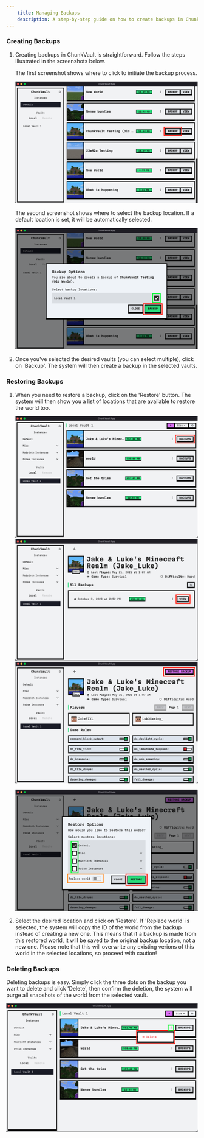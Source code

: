 ```yaml
---
    title: Managing Backups
    description: A step-by-step guide on how to create backups in ChunkVault Desktop.
---
```


### Creating Backups

1. Creating backups in ChunkVault is straightforward. Follow the steps illustrated in the screenshots below.

    The first screenshot shows where to click to initiate the backup process.

    ![Create Backup](../../../assets/chunkvault-create-backup-screenshot.png)

    The second screenshot shows where to select the backup location. If a default location is set, it will be automatically selected.

    ![Select Location](../../../assets/chunkvault-select-backup-location-screenshot.png)

2. Once you've selected the desired vaults (you can select multiple), click on 'Backup'. The system will then create a backup in the selected vaults.


### Restoring Backups

1. When you need to restore a backup, click on the 'Restore' button. The system will then show you a list of locations that are available to restore the world too.

    ![View Backups](../../../assets/view-backups-screenshot.png)
    ![View Snapshot](../../../assets/view-snapshot-screenshot.png)
    ![Restore Backup](../../../assets/restore-backup-screenshot.png)

    ![Restore Backup Options](../../../assets/restore-backup-options-screenshot.png)

2. Select the desired location and click on 'Restore'. If 'Replace world' is selected, the system will copy the ID of the world from the backup instead of creating a new one. This means that if a backup is made from this restored world, it will be saved to the original backup location, not a new one. Please note that this will overwrite any existing verions of this world in the selected locations, so proceed with caution!

### Deleting Backups

Deleting backups is easy. Simply click the three dots on the backup you want to delete and click 'Delete', then confirm the deletion, the system will purge all snapshots of the world from the selected vault.

![Delete Backup](../../../assets/delete-backups-screenshot.png)
